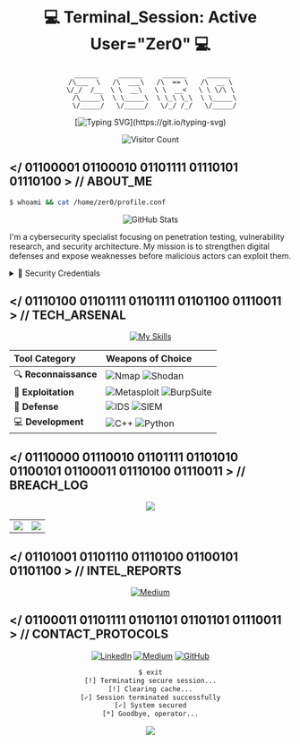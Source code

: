 # <div align="center">💻 Terminal_Session: Active User="Zer0" 💻</div>

<div align="center">
  
```ascii
 ______     ______     ______     ______
/\___  \   /\  ___\   /\  == \   /\  __ \
\/_/  /__  \ \  __\   \ \  __<   \ \ \/\ \
  /\_____\  \ \_____\  \ \_\ \_\  \ \_____\
  \/_____/   \/_____/   \/_/ /_/   \/_____/
```

[![Typing SVG](https://readme-typing-svg.herokuapp.com?font=Share+Tech+Mono&pause=1000&color=0CF700&center=true&vCenter=true&width=435&lines=SYSTEM+INITIALIZATION...;ACCESS+GRANTED...;WELCOME+BACK%2C+OPERATOR...)](https://git.io/typing-svg)

</div>

<div align="center">

![Visitor Count](https://profile-counter.glitch.me/StoicGang/count.svg)

</div>

## </ 01100001 01100010 01101111 01110101 01110100 > // ABOUT_ME

```bash
$ whoami && cat /home/zer0/profile.conf
```

<div align="center">
  <img src="https://github-readme-stats.vercel.app/api?username=StoicGang&show_icons=true&theme=matrix&hide_border=true" alt="GitHub Stats" />
</div>

I'm a cybersecurity specialist focusing on penetration testing, vulnerability research, and security architecture. My mission is to strengthen digital defenses and expose weaknesses before malicious actors can exploit them.

<details>
<summary>🔐 Security Credentials</summary>

- 🛡️ **Security Clearance:** Cybersecurity & Compliance Researcher
- 🏆 **Achievement Unlocked:** World Record Holder in "Wondering Physics with Avinya"
- 🔓 **Root Access:**
  - 🥇 International Hackathon Champion (AssureFi - Agentic AI)
  - 🏅 National Hackathon Domination (Medica - Augmented Reality)
  </details>

## </ 01110100 01101111 01101111 01101100 01110011 > // TECH_ARSENAL

<div align="center">

[![My Skills](https://skillicons.dev/icons?i=cpp,python,linux,bash,github,vim)](https://skillicons.dev)

</div>

| Tool Category         | Weapons of Choice                                                                                                                                                                                                 |
| :-------------------- | :---------------------------------------------------------------------------------------------------------------------------------------------------------------------------------------------------------------- |
| 🔍 **Reconnaissance** | ![Nmap](https://img.shields.io/badge/Nmap-2C2D72?style=flat&logo=nmap&logoColor=white) ![Shodan](https://img.shields.io/badge/Shodan-FF6B6B?style=flat&logo=shodan&logoColor=white)                               |
| 🧪 **Exploitation**   | ![Metasploit](https://img.shields.io/badge/Metasploit-2C2D72?style=flat&logo=metasploit&logoColor=white) ![BurpSuite](https://img.shields.io/badge/Burp_Suite-FF6B6B?style=flat&logo=portswigger&logoColor=white) |
| 🔐 **Defense**        | ![IDS](https://img.shields.io/badge/IDS/IPS-2C2D72?style=flat) ![SIEM](https://img.shields.io/badge/SIEM-FF6B6B?style=flat)                                                                                       |
| 💻 **Development**    | ![C++](https://img.shields.io/badge/C++-2C2D72?style=flat&logo=c%2B%2B&logoColor=white) ![Python](https://img.shields.io/badge/Python-FF6B6B?style=flat&logo=python&logoColor=white)                              |

## </ 01110000 01110010 01101111 01101010 01100101 01100011 01110100 01110011 > // BREACH_LOG

<div align="center">
  <img src="https://github-readme-streak-stats.herokuapp.com/?user=StoicGang&theme=matrix&hide_border=true" />
</div>

<table align="center">
  <tr>
    <td>
      <a href="https://github.com/StoicGang/Assurefi">
        <img src="https://github-readme-stats.vercel.app/api/pin/?username=StoicGang&repo=Assurefi&theme=matrix" />
      </a>
    </td>
    <td>
      <a href="https://github.com/StoicGang/Med-AR-Project">
        <img src="https://github-readme-stats.vercel.app/api/pin/?username=StoicGang&repo=Med-AR-Project&theme=matrix" />
      </a>
    </td>
  </tr>
</table>

## </ 01101001 01101110 01110100 01100101 01101100 > // INTEL_REPORTS

<div align="center">

[![Medium](https://github-readme-medium.vercel.app/?username=stoicgaster0.07&theme=matrix)](https://medium.com/@stoicgaster0.07)

</div>

## </ 01100011 01101111 01101101 01101101 01110011 > // CONTACT_PROTOCOLS

<div align="center">
  
[![LinkedIn](https://img.shields.io/badge/Connect-0A66C2?style=for-the-badge&logo=linkedin&logoColor=white)](https://linkedin.com/in/ganesh-ghadge-9b103a258)
[![Medium](https://img.shields.io/badge/Read-12100E?style=for-the-badge&logo=medium&logoColor=white)](https://medium.com/@stoicgaster0.07)
[![GitHub](https://img.shields.io/badge/Follow-181717?style=for-the-badge&logo=github&logoColor=white)](https://github.com/StoicGang)

</div>

<div align="center">

```bash
$ exit
[!] Terminating secure session...
[!] Clearing cache...
[✓] Session terminated successfully
[✓] System secured
[*] Goodbye, operator...
```

</div>

<div align="center">
  <img src="https://raw.githubusercontent.com/StoicGang/StoicGang/output/github-contribution-grid-snake-dark.svg" />
</div>

<!-- "In the midst of chaos, there is also opportunity." - Sun Tzu -->

```

```
